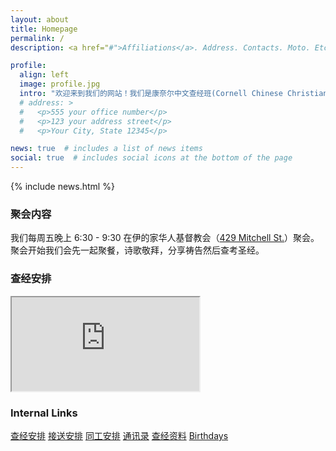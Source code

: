 ```yaml
---
layout: about
title: Homepage
permalink: /
description: <a href="#">Affiliations</a>. Address. Contacts. Moto. Etc.

profile:
  align: left
  image: profile.jpg
  intro: "欢迎来到我们的网站！我们是康奈尔中文查经班(Cornell Chinese Christian Fellowship)，大都由康奈尔大学在校的博士生、硕士生和本科生组成。我们是康奈尔大学注册的学生社团，每周五晚在伊的家华人基督教会用晚餐、聚会、敬拜，分享主爱、聆听主的话语。除每周聚会外，我们不定期举办各种活动。诚挚欢迎基督徒或是对信仰有兴趣的朋友来参加我们的活动！"
  # address: >
  #   <p>555 your office number</p>
  #   <p>123 your address street</p>
  #   <p>Your City, State 12345</p>

news: true  # includes a list of news items
social: true  # includes social icons at the bottom of the page
---
```


{% include news.html %}

<div class="content-block" id="intro">
<h3>聚会内容</h3>
我们每周五晚上 6:30 - 9:30 在伊的家华人基督教会（<a href="https://goo.gl/maps/jBF1A7kPZXGSLxjE7" target="_blank">429 Mitchell St.</a>）聚会。<br>
聚会开始我们会先一起聚餐，诗歌敬拜，分享祷告然后查考圣经。
<!-- 还不是基督徒、但对信仰有兴趣的朋友们则可以加入我们的福音组，查考适合慕道朋友的经文并讨论各种信仰议题。 -->
</div>

<div class="content-block" id="schedule">
  <h3>查经安排</h3>
  <iframe src="
https://docs.google.com/spreadsheets/d/e/2PACX-1vQA7XMJ3D6V6hkC6BhjqMK6WTiiDkZ7CUsbgtl1onSKulHsI55l4BF9ZNG0Oda3xKYeWE8X_0F9evC_/pubhtml?gid=1031399442&single=true&amp;headers=false"

   width="100%" height="700px"></iframe>
</div>

<div class="content-block" id="links">
  <h3>Internal Links</h3>
  <div class="list-group">
    <a href="https://docs.google.com/spreadsheets/d/19zXQIHOSMguO0Z2KVGTINlm51CKcjGXQoLS9RZ3nuvE/edit#gid=1630342170" target="_blank" class="list-group-item list-group-item-action">查经安排</a>
    <a href="https://docs.google.com/spreadsheets/d/1fTmJsCPD79zt0nIhrw1GFQkysZcQx0wy0W1yLiPdkGI/edit?usp=sharing" target="_blank" class="list-group-item list-group-item-action">接送安排</a>
    <a href="https://docs.google.com/spreadsheets/d/1t71xdCgtYfgdhqLPqmgqvWGuqXX15VhwdH8Q-psgOy4/edit?usp=sharing" target="_blank" class="list-group-item list-group-item-action">同工安排</a>
    <a href="https://docs.google.com/spreadsheets/d/17bAOvcNsK-pKnsjn-r7VfBZLXpGezmf6VGI0FiaTSDU/edit?usp=sharing" target="_blank" class="list-group-item list-group-item-action">通讯录</a>
    <a href="https://drive.google.com/drive/folders/1ZOJKiuUgddVg5ioOby4fk13mOHrmNCeF?usp=sharing" target="_blank" class="list-group-item list-group-item-action">查经资料</a>
    <a href="https://docs.google.com/spreadsheets/d/1gp4WJTGfYllaSiV3D0nyYIJ2bQ5VkLqedGyCnoN3mJQ/edit?usp=sharing" target="_blank" class="list-group-item list-group-item-action">Birthdays</a>
  </div>
</div>
